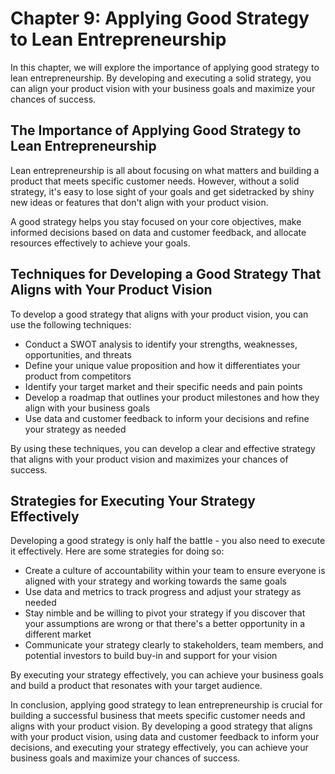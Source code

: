 Chapter 9: Applying Good Strategy to Lean Entrepreneurship
==========================================================

In this chapter, we will explore the importance of applying good strategy to lean entrepreneurship. By developing and executing a solid strategy, you can align your product vision with your business goals and maximize your chances of success.

The Importance of Applying Good Strategy to Lean Entrepreneurship
-----------------------------------------------------------------

Lean entrepreneurship is all about focusing on what matters and building a product that meets specific customer needs. However, without a solid strategy, it's easy to lose sight of your goals and get sidetracked by shiny new ideas or features that don't align with your product vision.

A good strategy helps you stay focused on your core objectives, make informed decisions based on data and customer feedback, and allocate resources effectively to achieve your goals.

Techniques for Developing a Good Strategy That Aligns with Your Product Vision
------------------------------------------------------------------------------

To develop a good strategy that aligns with your product vision, you can use the following techniques:

* Conduct a SWOT analysis to identify your strengths, weaknesses, opportunities, and threats
* Define your unique value proposition and how it differentiates your product from competitors
* Identify your target market and their specific needs and pain points
* Develop a roadmap that outlines your product milestones and how they align with your business goals
* Use data and customer feedback to inform your decisions and refine your strategy as needed

By using these techniques, you can develop a clear and effective strategy that aligns with your product vision and maximizes your chances of success.

Strategies for Executing Your Strategy Effectively
--------------------------------------------------

Developing a good strategy is only half the battle - you also need to execute it effectively. Here are some strategies for doing so:

* Create a culture of accountability within your team to ensure everyone is aligned with your strategy and working towards the same goals
* Use data and metrics to track progress and adjust your strategy as needed
* Stay nimble and be willing to pivot your strategy if you discover that your assumptions are wrong or that there's a better opportunity in a different market
* Communicate your strategy clearly to stakeholders, team members, and potential investors to build buy-in and support for your vision

By executing your strategy effectively, you can achieve your business goals and build a product that resonates with your target audience.

In conclusion, applying good strategy to lean entrepreneurship is crucial for building a successful business that meets specific customer needs and aligns with your product vision. By developing a good strategy that aligns with your product vision, using data and customer feedback to inform your decisions, and executing your strategy effectively, you can achieve your business goals and maximize your chances of success.
